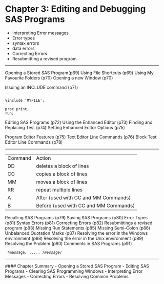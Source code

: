 Chapter 3:  Editing and Debugging SAS Programs
==============================================

- Interpreting Error messages
- Error types
- syntax errors
- data errors
- Correcting Errors
- Resubmitting a revised program

<hr>

Opening a Stored SAS Program(p69)
Using File Shortcuts (p69)
Using My Favourite Folders (p70)
Opening a new Window (p70)

Issuing an INCLUDE command (p71)
<pre><code>
%include 'MYFILE';

proc print;
run;
</code></pre>

Editing SAS Programs (p72)
Using the Enhanced Editor (p73)
Finding and Replacing Test (p74)
Setting Enhanced Editor Options (p75)

Program Editor Features (p75)
Text Editor Line Commands (p76)
Block Test Editor Line Commands (p78)
<hr>

<table>
    <tr>
        <td>Command</td><td>Action</td>
    </tr>
    <tr><td>	DD	</td><td>	deletes a block of lines	</td></tr>
<tr><td>	CC	</td><td>	copies a block of lines	</td></tr>
<tr><td>	MM	</td><td>	moves a block of lines	</td></tr>
<tr><td>	RR	</td><td>	repeat multiple lines	</td></tr>
<tr><td>	A	</td><td>	After (used with CC and MM Commands)	</td></tr>
<tr><td>	B	</td><td>	Before (used with CC and MM Commands)	</td></tr>

</table>



Recalling SAS Programs (p79)
Saving SAS Programs (p80)
Error Types (p81)
Syntax Errors (p81)
Correcting Errors (p82)
Resubmittings a revised program (p83)
Missing Run Statements (p85)
Missing Semi-Colon (p86)
Unbalanced Quotation Marks (p87)
Resolving the error in the Windows environment (p88)
Resolving the error in the Unix environment (p89)
Resolving the Problem (p90)
Comments in SAS Programs (p91)

<code><pre>
*message;
.....
/*message*/
</pre></code>

<hr>
#### Chapter Summary
- Opening a Stored SAS Program
- Editing SAS Programs
- Clearing SAS Programming Windows
- Interpreting Error Messages
- Correcting Errors
- Resolving Common Problems



